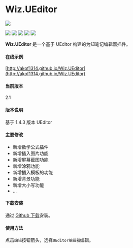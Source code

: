 # Wiz.UEditor

![](https://github.com/akof1314/Wiz.UEditor/raw/master/logo.png)

![](https://img.shields.io/github/stars/akof1314/Wiz.UEditor.svg) ![](https://img.shields.io/github/forks/akof1314/Wiz.UEditor.svg) ![](https://img.shields.io/github/tag/akof1314/Wiz.UEditor.svg) ![](https://img.shields.io/github/release/akof1314/Wiz.UEditor.svg) ![](https://img.shields.io/github/issues/akof1314/Wiz.UEditor.svg)

**Wiz.UEditor** 是一个基于 UEditor 构建的为知笔记编辑器插件。

#### 在线示例
[http://akof1314.github.io/Wiz.UEditor](http://akof1314.github.io/Wiz.UEditor)

#### 当前版本
2.1

#### 版本说明
基于 1.4.3 版本 UEditor

#### 主要修改
- 新增数学公式插件
- 新增插入图片功能
- 新增屏幕截图功能
- 新增涂鸦功能
- 新增插入模板的功能
- 新增背景功能
- 新增大小写功能
- ...

#### 下载安装

通过 [Github 下载](https://github.com/akof1314/Wiz.UEditor/releases "Github 下载")安装。

#### 使用方法
点击`编辑`按钮箭头，选择`UEditor编辑器`编辑。
